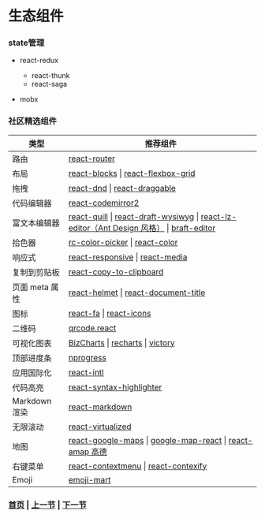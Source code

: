 # 生态组件

### state管理

  * react-redux

    * react-thunk
    * react-saga

  * mobx

### 社区精选组件

类型 | 推荐组件
----|--------
路由 | [react-router](https://github.com/ReactTraining/react-router)
布局 | [react-blocks](https://github.com/whoisandy/react-blocks) \| [react-flexbox-grid](https://github.com/roylee0704/react-flexbox-grid)
拖拽 | [react-dnd](https://github.com/gaearon/react-dnd) \| [react-draggable](https://github.com/mzabriskie/react-draggable)
代码编辑器 | [react-codemirror2](https://github.com/scniro/react-codemirror2)
富文本编辑器 | [react-quill](https://github.com/zenoamaro/react-quill) \| [react-draft-wysiwyg](https://github.com/jpuri/react-draft-wysiwyg) \| [react-lz-editor（Ant Design 风格）](https://github.com/leejaen/react-lz-editor) \| [braft-editor](https://github.com/margox/braft-editor)
拾色器 | [rc-color-picker](https://github.com/react-component/color-picker) \| [react-color](http://casesandberg.github.io/react-color/)
响应式 | [react-responsive](https://github.com/contra/react-responsive) \| [react-media](https://github.com/ReactTraining/react-media)
复制到剪贴板 | [react-copy-to-clipboard](https://github.com/nkbt/react-copy-to-clipboard)
页面 meta 属性 | [react-helmet](https://github.com/nfl/react-helmet) \| [react-document-title](https://github.com/gaearon/react-document-title)
图标 | [react-fa](https://github.com/andreypopp/react-fa) \| [react-icons](https://github.com/gorangajic/react-icons)
二维码  | [qrcode.react](https://github.com/zpao/qrcode.react)
可视化图表 | [BizCharts](https://github.com/alibaba/BizCharts) \| [recharts](https://github.com/recharts/recharts/) \| [victory](https://github.com/FormidableLabs/victory)
顶部进度条 | [nprogress](https://github.com/rstacruz/nprogress)
应用国际化 | [react-intl](https://github.com/yahoo/react-intl)
代码高亮 | [react-syntax-highlighter](https://github.com/conorhastings/react-syntax-highlighter)
Markdown 渲染 | [react-markdown](http://rexxars.github.io/react-markdown/)
无限滚动 | [react-virtualized](https://github.com/bvaughn/react-virtualized)
地图 | [react-google-maps](https://github.com/tomchentw/react-google-maps) \| [google-map-react](https://github.com/istarkov/google-map-react) \| [react-amap 高德](https://github.com/ElemeFE/react-amap)
右键菜单 | [react-contextmenu](https://github.com/vkbansal/react-contextmenu/) \| [react-contexify](https://github.com/fkhadra/react-contexify)
Emoji | [emoji-mart](https://github.com/missive/emoji-mart)



 ### [首页](../../README.md) | [上一节](./03.md)  | [下一节](./05.md) 
